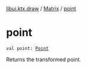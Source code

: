 [libui.ktx.draw](../index.md) / [Matrix](index.md) / [point](./point.md)

# point

`val point: `[`Point`](../-point/index.md)

Returns the transformed point.

